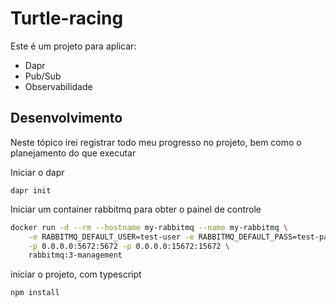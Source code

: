 # Turtle-racing

Este é um projeto para aplicar: 
- Dapr
- Pub/Sub
- Observabilidade

## Desenvolvimento

Neste tópico irei registrar todo meu progresso no projeto, bem como o planejamento do que executar

Iniciar o dapr

`dapr init`

Iniciar um container rabbitmq para obter o painel de controle

```bash
docker run -d --rm --hostname my-rabbitmq --name my-rabbitmq \
    -e RABBITMQ_DEFAULT_USER=test-user -e RABBITMQ_DEFAULT_PASS=test-password \
    -p 0.0.0.0:5672:5672 -p 0.0.0.0:15672:15672 \
    rabbitmq:3-management
```

iniciar o projeto, com typescript

`npm install`


